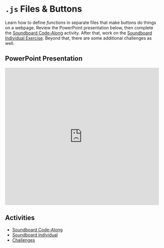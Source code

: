 # `.js` Files & Buttons
Learn how to define _functions_ in separate files that make buttons do things on a webpage. Review the PowerPoint presentation below, then complete the [Soundboard Code-Along](SoundboardFollowAlongInstructions.md) activity. After that, work on the [Soundboard Individual Exercise](SoundboardIndividualInstructions.md). Beyond that, there are some additional challenges as well.

## PowerPoint Presentation
<iframe src='https://view.officeapps.live.com/op/embed.aspx?src=https://hylandtechclub.com/web-102/Week04/JsFilesAndButtons.pptx' width='100%' height='450px' frameborder='0'></iframe>

## Activities
- [Soundboard Code-Along](SoundboardFollowAlongInstructions.md)
- [Soundboard Individual](SoundboardIndividualInstructions.md)
- [Challenges](Challenges.md)